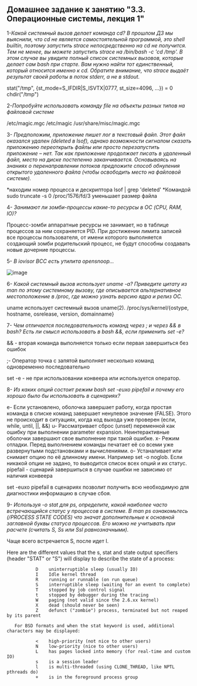 Домашнее задание к занятию "3.3. Операционные системы, лекция 1"
----------------------------------------------------------------

1-*Какой системный вызов делает команда cd? В прошлом ДЗ мы выяснили, что cd не является самостоятельной программой, это shell builtin, поэтому запустить strace непосредственно на cd не получится. Тем не менее, вы можете запустить strace на /bin/bash -c 'cd /tmp'. В этом случае вы увидите полный список системных вызовов, которые делает сам bash при старте. Вам нужно найти тот единственный, который относится именно к cd. Обратите внимание, что strace выдаёт результат своей работы в поток stderr, а не в stdout.*

stat("/tmp", {st_mode=S_IFDIR|S_ISVTX|0777, st_size=4096, ...}) = 0
chdir("/tmp")

2-*Попробуйте использовать команду file на объекты разных типов на файловой системе*

/etc/magic.mgc
/etc/magic
/usr/share/misc/magic.mgc

3- *Предположим, приложение пишет лог в текстовый файл. Этот файл оказался удален (deleted в lsof), однако возможности сигналом сказать приложению переоткрыть файлы или просто перезапустить приложение – нет. Так как приложение продолжает писать в удаленный файл, место на диске постепенно заканчивается. Основываясь на знаниях о перенаправлении потоков предложите способ обнуления открытого удаленного файла (чтобы освободить место на файловой системе).*

*находим номер процесса и дескриптора lsof | grep 'deleted'
*Командой sudo truncate -s 0 /proc/1576/fd/3 уменьшает размер файла

4- *Занимают ли зомби-процессы какие-то ресурсы в ОС (CPU, RAM, IO)?*

Процесс-зомби аппаратные ресурсы не занимает, но в таблице процессов за ним сохраняется PID. При достижении лимита записей все процессы пользователя, от имени которого выполняется создающий зомби родительский процесс, не будут способны создавать новые дочерние процессы.

5- *В iovisor BCC есть утилита opensnoop...*

![image](https://user-images.githubusercontent.com/87389868/139543139-5256a988-64f0-43a7-a6ac-d522ae407ea9.png)

6- *Какой системный вызов использует uname -a? Приведите цитату из man по этому системному вызову, где описывается альтернативное местоположение в /proc, где можно узнать версию ядра и релиз ОС.*

uname использует системный вызов uname(2).
/proc/sys/kernel/{ostype, hostname, osrelease, version, domainname}

7- *Чем отличается последовательность команд через ; и через && в bash? Есть ли смысл использовать в bash &&, если применить set -e?*

&& - вторая команда выполняется только если первая завершиться без ошибок

;- Оператор точка с запятой выполняет несколько команд одновременно последовательно

set -e - не при использовании конвеера или используется оператор.

8- *Из каких опций состоит режим bash set -euxo pipefail и почему его хорошо было бы использовать в сценариях?*

e- Если установлено, оболочка завершает работу, когда простая команда в списке команд завершает ненулевое значение (FALSE). Этого не происходит в ситуациях, когда код выхода уже проверен (если, while, until, ||, &&)
u- Рассматривает сброс (unset) переменной как ошибку при выполнении parameter expansion. Неинтерактивные оболочки завершают свое выполнение при такой ошибке.
x- Режим отладки. Перед выполнением команды печатает её со всеми уже развернутыми подстановками и вычислениями.
o- Устаналивает или снимает опцию по её длинному имени. Например set -o noglob. Если никакой опции не задано, то выводится список всех опций и их статус.
pipefail - сценарий завершиться в случае ошибки не зависимо от наличия конвеера

set -euxo pipefail в сценариях позволит получить всю необходимую для диагностики информацию в случае сбоя. 

9- *Используя -o stat для ps, определите, какой наиболее часто встречающийся статус у процессов в системе. В man ps ознакомьтесь (/PROCESS STATE CODES) что значат дополнительные к основной заглавной буквы статуса процессов. Его можно не учитывать при расчете (считать S, Ss или Ssl равнозначными).*

Чаще всего встречается S, после идет I.

Here are the different values that the s, stat and state output specifiers (header "STAT" or "S") will display to describe the state of a process:

               D    uninterruptible sleep (usually IO)
               I    Idle kernel thread
               R    running or runnable (on run queue)
               S    interruptible sleep (waiting for an event to complete)
               T    stopped by job control signal
               t    stopped by debugger during the tracing
               W    paging (not valid since the 2.6.xx kernel)
               X    dead (should never be seen)
               Z    defunct ("zombie") process, terminated but not reaped by its parent

       For BSD formats and when the stat keyword is used, additional characters may be displayed:

               <    high-priority (not nice to other users)
               N    low-priority (nice to other users)
               L    has pages locked into memory (for real-time and custom IO)
               s    is a session leader
               l    is multi-threaded (using CLONE_THREAD, like NPTL pthreads do)
               +    is in the foreground process group

